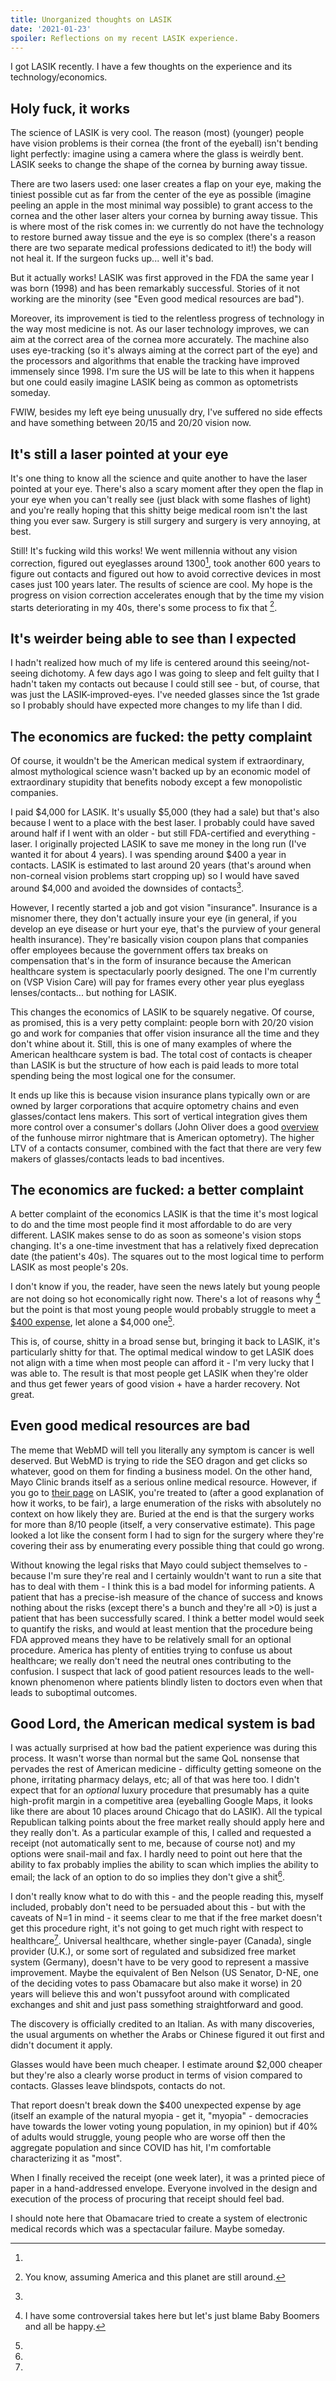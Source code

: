 ```yaml
---
title: Unorganized thoughts on LASIK
date: '2021-01-23'
spoiler: Reflections on my recent LASIK experience.
---
```


I got LASIK recently. I have a few thoughts on the experience and its technology/economics.

## Holy fuck, it works

The science of LASIK is very cool. The reason (most) (younger) people have vision problems is their cornea (the front of
the eyeball) isn't bending light perfectly: imagine using a camera where the glass is weirdly bent. LASIK seeks to
change the shape of the cornea by burning away tissue.

There are two lasers used: one laser creates a flap on your eye, making the tiniest possible cut as far from the center
of the eye as possible (imagine peeling an apple in the most minimal way possible) to grant access to the cornea and the
other laser alters your cornea by burning away tissue. This is where most of the risk comes in: we currently do not have
the technology to restore burned away tissue and the eye is so complex (there's a reason there are two separate medical
professions dedicated to it!) the body will not heal it. If the surgeon fucks up... well it's bad.

But it actually works! LASIK was first approved in the FDA the same year I was born (1998) and has been remarkably
successful. Stories of it not working are the minority (see "Even good medical resources are bad").

Moreover, its improvement is tied to the relentless progress of technology in the way most medicine is not. As our laser
technology improves, we can aim at the correct area of the cornea more accurately. The machine also uses eye-tracking
(so it's always aiming at the correct part of the eye) and the processors and algorithms that enable the tracking have
improved immensely since 1998. I'm sure the US will be late to this when it happens but one could easily imagine LASIK
being as common as optometrists someday.

FWIW, besides my left eye being unusually dry, I've suffered no side effects and have something between 20/15 and 20/20
vision now.

## It's still a laser pointed at your eye

It's one thing to know all the science and quite another to have the laser pointed at your eye. There's also a scary
moment after they open the flap in your eye when you can't really see (just black with some flashes of light) and you're
really hoping that this shitty beige medical room isn't the last thing you ever saw. Surgery is still surgery and
surgery is very annoying, at best.

Still! It's fucking wild this works! We went millennia without any vision correction, figured out eyeglasses around
1300[^1], took another 600 years to figure out contacts and figured out how to avoid corrective devices in most cases
just 100 years later. The results of science are cool. My hope is the progress on vision correction accelerates enough
that by the time my vision starts deteriorating in my 40s, there's some process to fix that [^2].

## It's weirder being able to see than I expected

I hadn't realized how much of my life is centered around this seeing/not-seeing dichotomy. A few days ago I was going to
sleep and felt guilty that I hadn't taken my contacts out because I could still see - but, of course, that was just the
LASIK-improved-eyes. I've needed glasses since the 1st grade so I probably should have expected more changes to my life
than I did.

## The economics are fucked: the petty complaint

Of course, it wouldn't be the American medical system if extraordinary, almost mythological science wasn't backed up by
an economic model of extraordinary stupidity that benefits nobody except a few monopolistic companies.

I paid $4,000 for LASIK. It's usually $5,000 (they had a sale) but that's also because I went to a place with the best
laser. I probably could have saved around half if I went with an older - but still FDA-certified and everything - laser.
I originally projected LASIK to save me money in the long run (I've wanted it for about 4 years). I was spending around
$400 a year in contacts. LASIK is estimated to last around 20 years (that's around when non-corneal vision problems start cropping up) so I would have saved around $4,000
and avoided the downsides of contacts[^3].

However, I recently started a job and got vision "insurance". Insurance is a misnomer there, they don't actually insure
your eye (in general, if you develop an eye disease or hurt your eye, that's the purview of your general health
insurance). They're basically vision coupon plans that companies offer employees because the government offers tax
breaks on compensation that's in the form of insurance because the American healthcare system is spectacularly poorly
designed. The one I'm currently on (VSP Vision Care) will pay for frames every other year plus eyeglass
lenses/contacts... but nothing for LASIK.

This changes the economics of LASIK to be squarely negative. Of course, as promised, this is a very petty complaint:
people born with 20/20 vision go and work for companies that offer vision insurance all the time and they don't whine
about it. Still, this is one of many examples of where the American healthcare system is bad. The total cost of contacts
is cheaper than LASIK is but the structure of how each is paid leads to more total spending being the most logical one
for the consumer.

It ends up like this is because vision insurance plans typically own or are owned by larger corporations that acquire
optometry chains and even glasses/contact lens makers. This sort of vertical integration gives them more control over a
consumer's dollars (John Oliver does a good [overview](https://www.youtube.com/watch?v=00wQYmvfhn4&feature=emb_logo) of
the funhouse mirror nightmare that is American optometry). The higher LTV of a contacts consumer, combined with the fact
that there are very few makers of glasses/contacts leads to bad incentives.

## The economics are fucked: a better complaint

A better complaint of the economics LASIK is that the time it's most logical to do and the time most people find it most
affordable to do are very different. LASIK makes sense to do as soon as someone's vision stops changing. It's a one-time
investment that has a relatively fixed deprecation date (the patient's 40s). The squares out to the most logical time to
perform LASIK as most people's 20s.

I don't know if you, the reader, have seen the news lately but young people are not doing so hot economically right now.
There's a lot of reasons why [^4] but the point is that most young people would probably struggle to meet a
[\$400 expense](https://www.federalreserve.gov/publications/files/2018-report-economic-well-being-us-households-201905.pdf),
let alone a \$4,000 one[^5].

This is, of course, shitty in a broad sense but, bringing it back to LASIK, it's particularly shitty for that. The
optimal medical window to get LASIK does not align with a time when most people can afford it - I'm very lucky that I
was able to. The result is that most people get LASIK when they're older and thus get fewer years of good vision + have
a harder recovery. Not great.

## Even good medical resources are bad

The meme that WebMD will tell you literally any symptom is cancer is well deserved. But WebMD is trying to ride the SEO
dragon and get clicks so whatever, good on them for finding a business model. On the other hand, Mayo Clinic brands
itself as a serious online medical resource. However, if you go to
[their page](https://www.mayoclinic.org/tests-procedures/lasik-eye-surgery/about/pac-20384774) on LASIK, you're treated
to (after a good explanation of how it works, to be fair), a large enumeration of the risks with absolutely no context
on how likely they are. Buried at the end is that the surgery works for more than 8/10 people (itself, a very
conservative estimate). This page looked a lot like the consent form I had to sign for the surgery where they're
covering their ass by enumerating every possible thing that could go wrong.

Without knowing the legal risks that Mayo could subject themselves to - because I'm sure they're real and I certainly
wouldn't want to run a site that has to deal with them - I think this is a bad model for informing patients. A patient
that has a precise-ish measure of the chance of success and knows nothing about the risks (except there's a bunch and
they're all >0) is just a patient that has been successfully scared. I think a better model would seek to quantify the
risks, and would at least mention that the procedure being FDA approved means they have to be relatively small for an
optional procedure. America has plenty of entities trying to confuse us about healthcare; we really don't need the
neutral ones contributing to the confusion. I suspect that lack of good patient resources leads to the well-known
phenomenon where patients blindly listen to doctors even when that leads to suboptimal outcomes.

## Good Lord, the American medical system is bad

I was actually surprised at how bad the patient experience was during this process. It wasn't worse than normal but the
same QoL nonsense that pervades the rest of American medicine - difficulty getting someone on the phone, irritating
pharmacy delays, etc; all of that was here too. I didn't expect that for an _optional_ luxury procedure that presumably
has a quite high-profit margin in a competitive area (eyeballing Google Maps, it looks like there are about 10 places
around Chicago that do LASIK). All the typical Republican talking points about the free market really should apply here
and they really don't. As a particular example of this, I called and requested a receipt (not automatically sent to me,
because of course not) and my options were snail-mail and fax. I hardly need to point out here that the ability to fax
probably implies the ability to scan which implies the ability to email; the lack of an option to do so implies they
don't give a shit[^6].

I don't really know what to do with this - and the people reading this, myself included, probably don't need to be
persuaded about this - but with the caveats of N=1 in mind - it seems clear to me that if the free market doesn't get
this procedure right, it's not going to get much right with respect to healthcare[^7]. Universal healthcare, whether
single-payer (Canada), single provider (U.K.), or some sort of regulated and subsidized free market system (Germany),
doesn't have to be very good to represent a massive improvement. Maybe the equivalent of Ben Nelson (US Senator, D-NE,
one of the deciding votes to pass Obamacare but also make it worse) in 20 years will believe this and won't pussyfoot
around with complicated exchanges and shit and just pass something straightforward and good.

[^1]:

  The discovery is officially credited to an Italian. As with many discoveries, the usual arguments on whether the Arabs
  or Chinese figured it out first and didn't document it apply.

[^2]: You know, assuming America and this planet are still around.
[^3]:

  Glasses would have been much cheaper. I estimate around \$2,000 cheaper but they're also a clearly worse product in
  terms of vision compared to contacts. Glasses leave blindspots, contacts do not.

[^4]: I have some controversial takes here but let's just blame Baby Boomers and all be happy.
[^5]:

  That report doesn't break down the \$400 unexpected expense by age (itself an example of the natural myopia - get it,
  "myopia" - democracies have towards the lower voting young population, in my opinion) but if 40% of adults would
  struggle, young people who are worse off then the aggregate population and since COVID has hit, I'm comfortable
  characterizing it as "most".

[^6]:

  When I finally received the receipt (one week later), it was a printed piece of paper in a hand-addressed envelope.
  Everyone involved in the design and execution of the process of procuring that receipt should feel bad.

[^7]:

  I should note here that Obamacare tried to create a system of electronic medical records which was a spectacular
  failure. Maybe someday.

